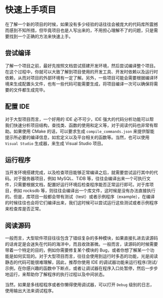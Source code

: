 # 快速上手项目

在了解一个新的项目的时候，如果没有多少经验的话往往会被庞大的代码库所震撼而感到不知所措，但毕竟项目也是人写出来的，不用担心理解不了的问题，只是需要找到一个正确的方法来快速上手。

## 尝试编译

了解一个项目之前，最好先按照文档尝试搭建开发环境，然后尝试编译整个项目。在这个过程中，你就可以大致了解到项目使用的开发工具、开发时依赖以及运行时依赖，从而对项目的外部环境有一定了解。另外，一些项目可能会需要根据编译环境来生成配置头文件，也有一些代码可能需要生成，将项目编译一次可以确保将需要的文件都生成完毕。

## 配置 IDE

对于大型项目而言，一个好用的 IDE 必不可少，IDE 强大的代码分析功能可以帮我们快速分析项目结构，查找类、函数的使用和定义等，对于阅读代码也非常有帮助。如果使用 CMake 的话，可以要求生成 `compile_commands.json` 来提供智能提示所必要的编译信息，如宏定义以及平台相关的函数等。当然，也可以使用 `Visual Studio` 生成器，来生成 Visual Studio 项目。

## 运行程序

当开发环境搭建完成，以及检查项目能够正常编译之后，就需要尝试运行其中的代码。对于服务器项目，例如 MySQL、TiDB 等，往往会编译出来一个可执行文件，只需要根据文档，配置好运行环境后检查程序能否正常运行即可。对于库项目，例如 rocksdb 等，则往往会编译出一个库文件，这时候是没有办法直接执行的。但是，库项目一般都会带有测试（test）或者示例程序（example），在编译的时候往往也会将它们编译出来，我们这时候可以尝试运行这些测试或者示例程序来检查库是否正常。

## 阅读源码

一般而言，大型软件项目往往包含了错综复杂的多种模块，如果直接扎进去读源码的话肯定是会迷失在代码的海洋中，而且收效甚微。一般而言，读源码的时候需要带着一个特定的目的，例如你需要修复某个模块的 Bug，或者你想了解某一个功能是如何实现的。对于大型项目而言，往往会使用到运行时多态的功能，光是阅读静态的代码可能很难理解，因此，推荐你使用 IDE 的调试器功能来运行程序/测试/示例，在你感兴趣的函数中下断点，或者让调试器在程序入口处暂停，然后一步步地运行，来帮助你了解程序的执行过程以及中间状态。

当然，如果是多线程程序或者你懒得使用调试器，可以打开 `Debug` 级别的日志，使用输出大法来调试程序。